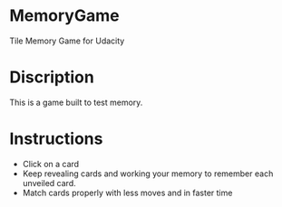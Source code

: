# MemoryGame
Tile Memory Game for Udacity

# Discription
This is a game built to test memory.

# Instructions
- Click on a card
- Keep revealing cards and working your memory to remember each unveiled card.
- Match cards properly with less moves and in faster time
